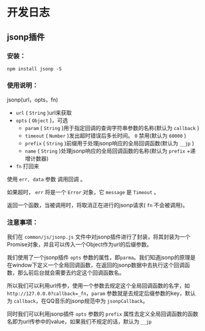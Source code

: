 # 开发日志

## jsonp插件

### 安装：

```
npm install jsonp -S
```

### 使用说明：

jsonp(url，opts，fn)

*   `url` ( `String` )url来获取
*   `opts` ( `Object` )，可选
    *   `param` ( `String` )用于指定回调的查询字符串参数的名称(默认为 `callback` )
    *   `timeout` ( `Number` )发出超时错误后多长时间。 `0` 禁用(默认为 `60000` )
    *   `prefix` ( `String` )前缀用于处理jsonp响应的全局回调函数(默认为 `__jp` )
    *   `name` ( `String` )处理jsonp响应的全局回调函数的名称(默认为 `prefix` +递增计数器)
*   `fn` 打回来

使用 `err, data` 参数 调用回调 。

如果超时， `err` 将是一个 `Error` 对象，它 `message` 是 `Timeout` 。

返回一个函数，当被调用时，将取消正在进行的jsonp请求( `fn` 不会被调用)。

### 注意事项：

我们在 `common/js/jsonp.js` 文件中对jsonp插件进行了封装，将其封装为一个Promise对象，并且可以传入一个Object作为url的后缀参数。

我们使用了一个jsonp插件 `opts` 参数的属性，即`parma`。我们知道jsonp的原理是在window下定义一个全局回调函数，在返回的jsonp数据中去执行这个回调函数，那么前后台就会需要去约定这个回调函数名。

所以我们可以利用url传参，使用一个参数去规定这个全局回调函数的名字，如 `http://127.0.0.0?callback=_fn`，`param` 参数就是去规定后缀参数的key，默认为 `callback`，在QQ音乐的jsonp规范中为 `jsonpCallback`。

同时我们可以利用jsonp插件 `opts` 参数的 `prefix` 属性去定义全局回调函数的函数名即为url传参中的value，如果我们不规定的话，默认为 `__jp`